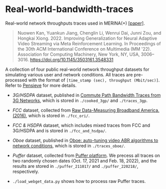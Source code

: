 # Real-world-bandwidth-traces
Real-world network throughputs traces used in MERINA(+) [\[paper\]](https://dl.acm.org/doi/abs/10.1145/3503161.3548331).

> Nuowen Kan, Yuankun Jiang, Chenglin Li, Wenrui Dai, Junni Zou, and Hongkai Xiong. 2022. Improving Generalization for Neural Adaptive Video Streaming via Meta Reinforcement Learning. In Proceedings of the 30th ACM International Conference on Multimedia (MM '22). Association for Computing Machinery, New York, NY, USA, 3006–3016. https://doi.org/10.1145/3503161.3548331

A collection of four public real-world network throughput datasets for simulating various user and network conditions. All traces are pre-processed with the format of `[time_stamp (sec), throughput (Mbit/sec)]`. Refer to [Pensieve](https://github.com/confiwent/pensieve/tree/master/traces) for more details.

- _3G/HSDPA_ dataset, published in [Commute Path Bandwidth Traces from 3G Networks](https://qualinet.github.io/databases/commute_path_bandwidth_traces_from_3g_networks/), which is stored in `./cooked_3gp/` and `./traces_3gp`. 

- _FCC_ dataset, collected from [Raw Data-Measuring Broadband
America. (2016)](https://www.fcc.gov/reports-research/reports/measuring-broadband-america/raw-data-measuring-broadband-america-2016), which is stored in `./fcc_ori/`.

- _FCC & HSDPA_ dataset, which includes mixed traces from FCC and 3G/HSDPA and is stored in `./fcc_and_hsdpa/`.

- _Oboe_ dataset, published in [Oboe: auto-tuning video ABR algorithms to network conditions](https://dl.acm.org/doi/10.1145/3230543.3230558), which is stored in `./traces_oboe/`.

- _Puffer_ dataset, collected from [Puffer platform](https://puffer.stanford.edu/). We precess all traces on two randomly chosen dates (Oct. 17, 2021 and Feb.
18, 2022), and the results are stored in `./puffer_211017/` and `./puffer_220218/`, respectively.

- `./load_webget_data.py` shows how to process raw Puffer traces. 
